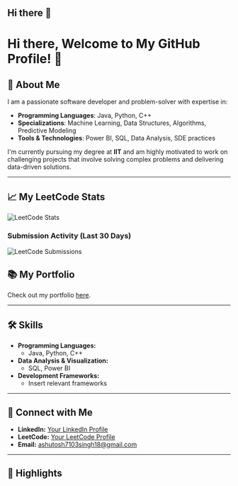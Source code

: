 ## Hi there 👋

<!--
**ashu7103/ashu7103** is a ✨ _special_ ✨ repository because its `README.md` (this file) appears on your GitHub profile.

Here are some ideas to get you started:

- 🔭 I’m currently working on ...
- 🌱 I’m currently learning ...
- 👯 I’m looking to collaborate on ...
- 🤔 I’m looking for help with ...
- 💬 Ask me about ...
- 📫 How to reach me: ...
- 😄 Pronouns: ...
- ⚡ Fun fact: ...
-->


# Hi there, Welcome to My GitHub Profile! 👋

## 🚀 About Me
I am a passionate software developer and problem-solver with expertise in:
- **Programming Languages**: Java, Python, C++
- **Specializations**: Machine Learning, Data Structures, Algorithms, Predictive Modeling
- **Tools & Technologies**: Power BI, SQL, Data Analysis, SDE practices

I'm currently pursuing my degree at **IIT** and am highly motivated to work on challenging projects that involve solving complex problems and delivering data-driven solutions.

---

## 📈 My LeetCode Stats
![LeetCode Stats](https://leetcode-stats.vercel.app/api?username=ashu_7103&theme=dark&hide=ranking,contestRating)

### Submission Activity (Last 30 Days)
![LeetCode Submissions](https://leetcode-streak-stats.herokuapp.com/?user=ashu_7103&theme=dark)

<!--
### Highlights:
- **Problems Solved:** X
- **Acceptance Rate:** Y%
- **Easy:** A, **Medium:** B, **Hard:** C


---

## 💻 What I’m Working On
```java
// Example Code: Dynamic Programming Solution for LeetCode Problem
public class Solution {
    public int maxProfit(int[] prices) {
        int minPrice = Integer.MAX_VALUE;
        int maxProfit = 0;
        for (int price : prices) {
            if (price < minPrice) {
                minPrice = price;
            } else if (price - minPrice > maxProfit) {
                maxProfit = price - minPrice;
            }
        }
        return maxProfit;
    }
}
```
- **Current Focus:** Enhancing my Machine Learning and Software Development Engineering skills.
- **Open Source Contributions:** Exploring impactful projects.
- **Projects:**
  - [Project Name 1](#): A brief description of the project.
  - [Project Name 2](#): Another brief description.

---

-->


## 📚 My Portfolio
Check out my portfolio [here](#).

---

## 🛠 Skills
- **Programming Languages:**
  - Java, Python, C++
- **Data Analysis & Visualization:**
  - SQL, Power BI
- **Development Frameworks:**
  - Insert relevant frameworks

---

## 🔗 Connect with Me
- **LinkedIn:** [Your LinkedIn Profile](www.linkedin.com/in/ashu7103)
- **LeetCode:** [Your LeetCode Profile](https://leetcode.com/ashu_7103/)
- **Email:** ashutosh7103singh18@gmail.com

---

## 🌟 Highlights


